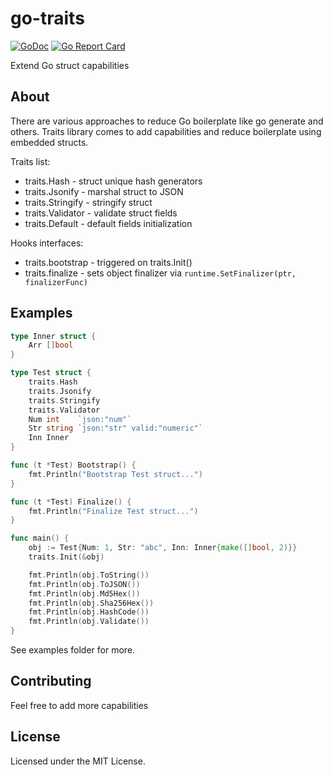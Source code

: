 # go-traits
[![GoDoc](https://godoc.org/github.com/reugn/go-traits?status.svg)](https://godoc.org/github.com/reugn/go-traits)
[![Go Report Card](https://goreportcard.com/badge/github.com/reugn/go-traits)](https://goreportcard.com/report/github.com/reugn/go-traits)

Extend Go struct capabilities

## About
There are various approaches to reduce Go boilerplate like go generate and others. Traits library comes to add capabilities and reduce boilerplate using embedded structs.

Traits list:  
* traits.Hash - struct unique hash generators
* traits.Jsonify - marshal struct to JSON
* traits.Stringify - stringify struct
* traits.Validator - validate struct fields
* traits.Default - default fields initialization

Hooks interfaces:  
* traits.bootstrap - triggered on traits.Init()
* traits.finalize - sets object finalizer via ```runtime.SetFinalizer(ptr, finalizerFunc)```

## Examples
```go
type Inner struct {
	Arr []bool
}

type Test struct {
	traits.Hash
	traits.Jsonify
	traits.Stringify
	traits.Validator
	Num int    `json:"num"`
	Str string `json:"str" valid:"numeric"`
	Inn Inner
}

func (t *Test) Bootstrap() {
	fmt.Println("Bootstrap Test struct...")
}

func (t *Test) Finalize() {
	fmt.Println("Finalize Test struct...")
}

func main() {
	obj := Test{Num: 1, Str: "abc", Inn: Inner{make([]bool, 2)}}
	traits.Init(&obj)

	fmt.Println(obj.ToString())
	fmt.Println(obj.ToJSON())
	fmt.Println(obj.Md5Hex())
	fmt.Println(obj.Sha256Hex())
	fmt.Println(obj.HashCode())
	fmt.Println(obj.Validate())
}
```
See examples folder for more.

## Contributing
Feel free to add more capabilities

## License
Licensed under the MIT License.